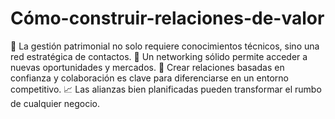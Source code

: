 # Cómo-construir-relaciones-de-valor
📌 La gestión patrimonial no solo requiere conocimientos técnicos, sino una red estratégica de contactos. 🤝 Un networking sólido permite acceder a nuevas oportunidades y mercados. 🔑 Crear relaciones basadas en confianza y colaboración es clave para diferenciarse en un entorno competitivo. 📈 Las alianzas bien planificadas pueden transformar el rumbo de cualquier negocio.
